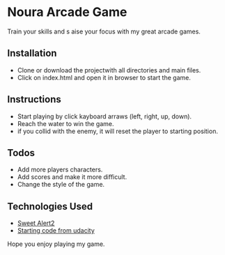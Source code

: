 # Noura Arcade Game
Train your skills and s aise your focus with my great arcade games.

## Installation
- Clone or download the projectwith all directories and main files.
- Click on index.html and open it in browser to start the game.

## Instructions
- Start playing by click kayboard arraws (left, right, up, down).
- Reach the water to win the game.
- if you collid with the enemy, it will reset the player to starting position.

## Todos
- Add more players characters.
- Add scores and make it more difficult.
- Change the style of the game.

## Technologies Used
- [Sweet Alert2](https://sweetalert2.github.io/)
- [Starting code from udacity](https://github.com/udacity/frontend-nanodegree-arcade-game)

Hope you enjoy playing my game.

